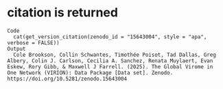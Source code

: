 # citation is returned

    Code
      cat(get_version_citation(zenodo_id = "15643004", style = "apa", verbose = FALSE))
    Output
      Cole Brookson, Collin Schwantes, Timothée Poisot, Tad Dallas, Greg Albery, Colin J. Carlson, Cecilia A. Sanchez, Renata Muylaert, Evan Eskew, Rory Gibb, & Maxwell J Farrell. (2025). The Global Virome in One Network (VIRION): Data Package [Data set]. Zenodo. https://doi.org/10.5281/zenodo.15643004


